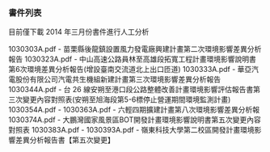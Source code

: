 ### 書件列表 ###

目前僅下載 2014 年三月份書件進行人工分析

1030303A.pdf - 苗栗縣後龍鎮設置風力發電廠興建計畫第二次環境影響差異分析報告
1030323A.pdf - 中山高速公路員林至高雄段拓寬工程計畫環境影響說明書第6次環境差異分析報告(增設臺南交流道北上出口匝道)
1030333A.pdf - 華亞汽電股份有限公司汽電共生機組新建計畫第三次環境影響差異分析報告
1030344A.pdf - 台 26 線安朔至港口段公路整體改善計畫環境影響評估報告書第三次變更內容對照表(安朔至旭海段第5-6標停止營運期間環境監測計畫)
1030354A.pdf -
1030363A.pdf - 六輕四期擴建計畫第八次環境影響差異分析報
1030374A.pdf - 大鵬灣國家風景區BOT開發計畫環境影響說明書第五次變更內容對照表
1030383A.pdf -
1030393A.pdf - 嶺東科技大學第二校區開發計畫環境影響差異分析報告書【第五次變更】
